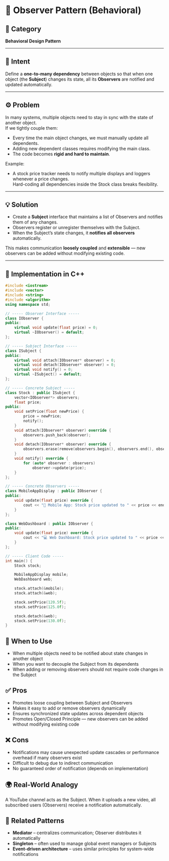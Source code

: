 # 👀 Observer Pattern (Behavioral)

## 📖 Category
**Behavioral Design Pattern**

---

## 🎯 Intent
Define a **one-to-many dependency** between objects so that when one object (the **Subject**) changes its state, all its **Observers** are notified and updated automatically.

---

## ⚙️ Problem
In many systems, multiple objects need to stay in sync with the state of another object.  
If we tightly couple them:
- Every time the main object changes, we must manually update all dependents.  
- Adding new dependent classes requires modifying the main class.  
- The code becomes **rigid and hard to maintain**.

Example:  
- A stock price tracker needs to notify multiple displays and loggers whenever a price changes.  
  Hard-coding all dependencies inside the Stock class breaks flexibility.

---

## 💡 Solution
- Create a **Subject** interface that maintains a list of Observers and notifies them of any changes.  
- Observers register or unregister themselves with the Subject.  
- When the Subject’s state changes, it **notifies all observers** automatically.  

This makes communication **loosely coupled** and **extensible** — new observers can be added without modifying existing code.

---

## 🧩 Implementation in C++
```cpp
#include <iostream>
#include <vector>
#include <string>
#include <algorithm>
using namespace std;

// ----- Observer Interface -----
class IObserver {
public:
    virtual void update(float price) = 0;
    virtual ~IObserver() = default;
};

// ----- Subject Interface -----
class ISubject {
public:
    virtual void attach(IObserver* observer) = 0;
    virtual void detach(IObserver* observer) = 0;
    virtual void notify() = 0;
    virtual ~ISubject() = default;
};

// ----- Concrete Subject -----
class Stock : public ISubject {
    vector<IObserver*> observers;
    float price;
public:
    void setPrice(float newPrice) {
        price = newPrice;
        notify();
    }
    void attach(IObserver* observer) override {
        observers.push_back(observer);
    }
    void detach(IObserver* observer) override {
        observers.erase(remove(observers.begin(), observers.end(), observer), observers.end());
    }
    void notify() override {
        for (auto* observer : observers)
            observer->update(price);
    }
};

// ----- Concrete Observers -----
class MobileAppDisplay : public IObserver {
public:
    void update(float price) override {
        cout << "📱 Mobile App: Stock price updated to " << price << endl;
    }
};

class WebDashboard : public IObserver {
public:
    void update(float price) override {
        cout << "💻 Web Dashboard: Stock price updated to " << price << endl;
    }
};

// ----- Client Code -----
int main() {
    Stock stock;

    MobileAppDisplay mobile;
    WebDashboard web;

    stock.attach(&mobile);
    stock.attach(&web);

    stock.setPrice(120.5f);
    stock.setPrice(125.0f);

    stock.detach(&web);
    stock.setPrice(130.0f);
}
```

## 🧠 When to Use
- When multiple objects need to be notified about state changes in another object
- When you want to decouple the Subject from its dependents
- When adding or removing observers should not require code changes in the Subject

## ✅ Pros
- Promotes loose coupling between Subject and Observers
- Makes it easy to add or remove observers dynamically
- Ensures synchronized state updates across dependent objects
- Promotes Open/Closed Principle — new observers can be added without modifying existing code

## ❌ Cons
- Notifications may cause unexpected update cascades or performance overhead if many observers exist
- Difficult to debug due to indirect communication
- No guaranteed order of notification (depends on implementation)

## 🌍 Real-World Analogy
A YouTube channel acts as the Subject. When it uploads a new video, all subscribed users (Observers) receive a notification automatically.

## 📘 Related Patterns
- **Mediator** – centralizes communication; Observer distributes it automatically
- **Singleton** – often used to manage global event managers or Subjects
- **Event-driven architecture** – uses similar principles for system-wide notifications